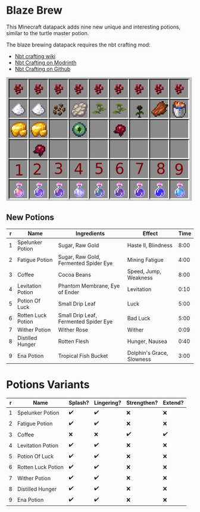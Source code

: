 # Blaze Brew


This Minecraft datapack adds nine new unique and interesting potions, similar to the turtle master potion.

The blaze brewing datapack requires the nbt crafting mod:
- [Nbt crafting wiki](https://mcwiki.siphalor.de/nbt-crafting/v2/#home/) 
- [Nbt Crafting on Modrinth](https://modrinth.com/mod/nbt-crafting)
- [Nbt Crafting on Github](https://github.com/Siphalor/nbt-crafting/)


![Potion Brewing Path](potion_brewing_paths.png)


## New Potions
| r | Name | Ingredients | Effect | Time
--- | --- | --- | --- | --- |
| 1 | Spelunker Potion      | Sugar, Raw Gold                       | Haste II, Blindness       | 8:00 |
| 2 | Fatigue Potion        | Sugar, Raw Gold, Fermented Spider Eye | Mining Fatigue            | 4:00 |
| 3 | Coffee                | Cocoa Beans                           | Speed, Jump, Weakness     | 8:00 |
| 4 | Levitation Potion     | Phantom Membrane, Eye of Ender        | Levitation                | 0:10 |
| 5 | Potion Of Luck        | Small Drip Leaf                       | Luck                      | 5:00 |
| 6 | Rotten Luck Potion    | Small Drip Leaf, Fermented Spider Eye | Bad Luck                  | 5:00 |
| 7 | Wither Potion         | Wither Rose                           | Wither                    | 0:09 |
| 8 | Distilled Hunger      | Rotten Flesh                          | Hunger, Nausea            | 0:40 |
| 9 | Ena Potion            | Tropical Fish Bucket                  | Dolphin's Grace, Slowness | 3:00 |


# Potions Variants
| r | Name | Splash? | Lingering? | Strengthen? | Extend? | 
--- | --- | --- | --- | --- | --- |
| 1 | Spelunker Potion      | :heavy_check_mark: | :heavy_check_mark: | :x: | :x: |
| 2 | Fatigue Potion        | :heavy_check_mark: | :heavy_check_mark: | :x: | :x: |
| 3 | Coffee                | :x: | :x: | :heavy_check_mark: | :heavy_check_mark: |
| 4 | Levitation Potion     | :heavy_check_mark: | :heavy_check_mark: | :x: | :x: |
| 5 | Potion Of Luck        | :heavy_check_mark: | :heavy_check_mark: | :x: | :x: |
| 6 | Rotten Luck Potion    | :heavy_check_mark: | :heavy_check_mark: | :x: | :x: |
| 7 | Wither Potion         | :heavy_check_mark: | :heavy_check_mark: | :x: | :x: |
| 8 | Distilled Hunger      | :heavy_check_mark: | :heavy_check_mark: | :x: | :x: |
| 9 | Ena Potion            | :heavy_check_mark: | :heavy_check_mark: | :x: | :x: |